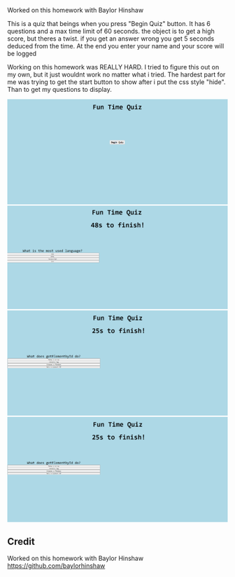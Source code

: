 Worked on this homework with Baylor Hinshaw

This is a quiz that beings when you press "Begin Quiz" button. It has 6 questions and  a max time limit of 60 seconds. the object is to get a high score, but theres a twist. if you get an answer wrong you get 5 seconds deduced from the time. At the end you enter your name and your score will be logged

Working on this homework was REALLY HARD. I tried to figure this out on my own, but it just wouldnt work no matter what i tried. The hardest part for me was trying to get the start button to show after i put the css style "hide". Than to get my questions to display.

![Screenshot Start Page](https://github.com/TaiNguyen112433/Code-Quiz/blob/main/assets/image/h1%20(1).png)
![Screenshot Question](https://github.com/TaiNguyen112433/Code-Quiz/blob/main/assets/image/h1%20(2).png)
![Screenshot Question](https://github.com/TaiNguyen112433/Code-Quiz/blob/main/assets/image/h1%20(3).png)
![Screenshot End](https://github.com/TaiNguyen112433/Code-Quiz/blob/main/assets/image/h1%20(4).png)

## Credit
Worked on this homework with Baylor Hinshaw
https://github.com/baylorhinshaw
